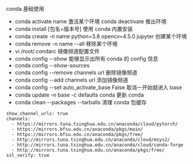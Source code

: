 conda 基础使用

* conda activate name 激活某个环境
  conda deactivate 推出环境
* conda install [包名=版本号] 使用 conda 内置安装
* conda create -n name python=3.8 opencv=4.5.0 jupyter 创建某个环境
* conda remove -n name --all 移除某个环境
* vi /root/.condarc 镜像频道配置文件
* conda config --show 能够显示出所有 conda 的 config 信息
* conda config --show-sources
* conda config --remove channels url  删除镜像频道
* conda config --add channels url  添加镜像频道
* conda config --set auto_activate_base False 取消一开始就进入 base
* conda update -n base -c defaults conda 更新 conda
* conda clean --packages --tarballs 清理 conda 包缓存

```
show_channel_urls: true
channels:
  - https://mirrors.tuna.tsinghua.edu.cn/anaconda/cloud/pytorch/
  - https://mirrors.bfsu.edu.cn/anaconda/pkgs/main/
  - https://mirrors.bfsu.edu.cn/anaconda/pkgs/free/
  - http://mirrors.tuna.tsinghua.edu.cn/anaconda/cloud/msys2/
  - http://mirrors.tuna.tsinghua.edu.cn/anaconda/cloud/conda-forge
  - http://mirrors.tuna.tsinghua.edu.cn/anaconda/pkgs/free/
ssl_verify: true
```

